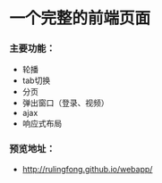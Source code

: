 # 一个完整的前端页面

### 主要功能：
- 轮播
- tab切换
- 分页
- 弹出窗口（登录、视频）
- ajax
- 响应式布局
### 预览地址： 
- http://rulingfong.github.io/webapp/
